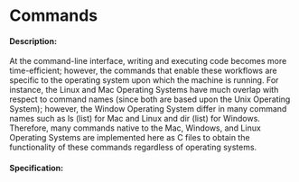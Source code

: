 # Commands
#### Description:
At the command-line interface, writing and executing code becomes more time-efficient; however, the commands that enable these workflows are specific to the operating system upon which the machine is running. For instance, the Linux and Mac Operating Systems have much overlap with respect to command names (since both are based upon the Unix Operating System); however, the Window Operating System differ in many command names such as ls (list) for Mac and Linux and dir (list) for Windows. Therefore, many commands native to the Mac, Windows, and Linux Operating Systems are implemented here as C files to obtain the functionality of these commands regardless of operating systems. 
#### Specification:


